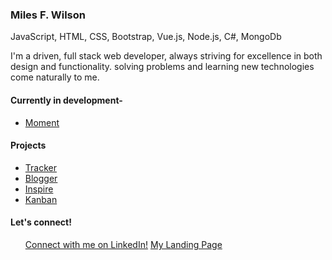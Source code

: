 <div class="bg-dark text-light">
<h3>Miles F. Wilson</h3>
<span>JavaScript, HTML, CSS, Bootstrap, Vue.js, Node.js, C#, MongoDb</span>
<p> 
I'm a driven, full stack web developer, always striving for excellence in both design and functionality. solving problems and learning new technologies come naturally to me.
</p>
<h4>
 Currently in development- 
 </h4>
 <ul>
 <li><a href="https://moment-capstone.herokuapp.com">Moment</a></li>
  </ul>
 <h4>
 Projects 
 </h4>
 <ul>
 <li><a href="https://github.com/milesfwilson/bugtracker">Tracker</a></li>
 <li><a href="https://github.com/milesfwilson/vue-blogger">Blogger</a></li>
 <li><a href="https://milesfwilson.github.io/inspire/">Inspire</a></li>
 <li><a href="https://kanadabandana.herokuapp.com">Kanban</a></li>
  
  </ul>
  
  <h4>Let's connect!</h4>
<ul>
 <a href="https://www.linkedin.com/in/milesfwilson/">Connect with me on LinkedIn!</a>
 <a href="https://milesfwilson.github.io/">My Landing Page</a>
</ul>
</div>
<!--
**milesfwilson/milesfwilson** is a ✨ _special_ ✨ repository because its `README.md` (this file) appears on your GitHub profile.

Here are some ideas to get you started:

- 🔭 I’m currently working on ...
- 🌱 I’m currently learning ...
- 👯 I’m looking to collaborate on ...
- 🤔 I’m looking for help with ...
- 💬 Ask me about ...
- 📫 How to reach me: ...
- 😄 Pronouns: ...
- ⚡ Fun fact: ...
-->
